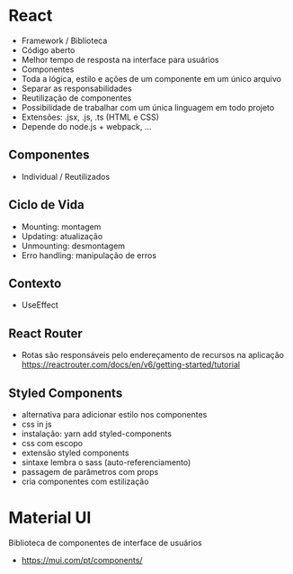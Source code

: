 # React
- Framework / Biblioteca
- Código aberto 
- Melhor tempo de resposta na interface para usuários 
- Componentes
- Toda a lógica, estilo e ações de um componente em um único arquivo
- Separar as responsabilidades 
- Reutilização de componentes
- Possibilidade de trabalhar com um única linguagem em todo projeto
- Extensões: .jsx, .js, .ts (HTML e CSS)
- Depende do node.js + webpack, ...

## Componentes
- Individual / Reutilizados

## Ciclo de Vida
- Mounting: montagem
- Updating: atualização
- Unmounting: desmontagem
- Erro handling: manipulação de erros

## Contexto
- UseEffect
 
## React Router
- Rotas são responsáveis pelo endereçamento de recursos na aplicação
https://reactrouter.com/docs/en/v6/getting-started/tutorial

## Styled Components
- alternativa para adicionar estilo nos componentes 
- css in js
- instalação: yarn add styled-components
- css com escopo
- extensão styled components
- sintaxe lembra o sass (auto-referenciamento)
- passagem de parâmetros com props
- cria componentes com estilização

# Material UI
Biblioteca de componentes de interface de usuários
- https://mui.com/pt/components/
